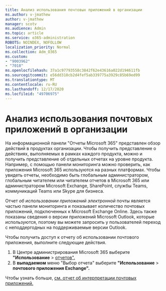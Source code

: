 ```yaml
---
title: Анализ использования почтовых приложений в организации
ms.author: v-jmathew
author: v-jmathew
manager: scotv
ms.audience: Admin
ms.topic: article
ms.service: o365-administration
ROBOTS: NOINDEX, NOFOLLOW
localization_priority: Normal
ms.collection: Adm_O365
ms.custom:
- "9003962"
- "7018"
ms.openlocfilehash: 37a1c97793558c3842f62e43616a022d194611fb
ms.sourcegitcommit: e56dd310cb2d4fef5ab339775a3929c85b69ed99
ms.translationtype: MT
ms.contentlocale: ru-RU
ms.lasthandoff: 12/17/2020
ms.locfileid: "49706975"
---
```

# <a name="gain-insight-into-the-use-of-email-apps-in-your-organization"></a>Анализ использования почтовых приложений в организации

На информационной панели "Отчеты Microsoft 365" представлен обзор действий в продуктах организации. Чтобы получить представление о действиях, выполняемых в рамках каждого продукта, можно и получить представление об отдельных отчетах на уровне продукта. Например, с помощью панели мониторинга можно проверить, как приложения Microsoft 365 используются на разных платформах. Чтобы увидеть отчеты, необходимо быть глобальным администратором, глобальным читателем или читателем отчетов в Microsoft 365 или администратором Microsoft Exchange, SharePoint, службы Teams, коммуникаций Teams или Skype для бизнеса.

Отчет *об использовании приложений электронной* почты является частью панели мониторинга и показывает количество почтовых приложений, подключенных к Microsoft Exchange Online. Здесь также показаны сведения о версии приложений Microsoft Outlook, которые используются, поэтому вы можете запросить у пользователей переход с неподдергодных на поддерживаемые версии Outlook.

Чтобы получить доступ к отчету об использовании почтового приложения, выполните следующие действия.

1. В Центре администрирования Microsoft 365 выберите **"Использование**  >  [отчетов".](https://go.microsoft.com/fwlink/?linkid=2140342)
2. В **выпадаемом** меню "Выбор отчета" выберите **"Использование**  >  **почтового приложения Exchange".**

Чтобы узнать больше, [см. отчет об интерпретации почтовых приложений.](https://go.microsoft.com/fwlink/?linkid=2140508)
